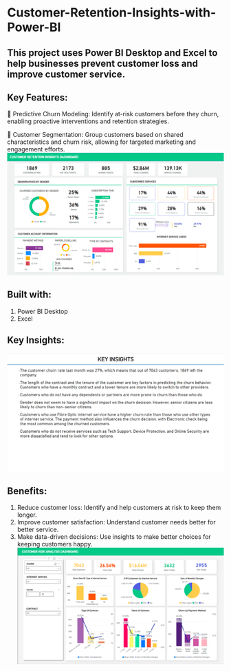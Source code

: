 # **Customer-Retention-Insights-with-Power-BI**

## This project uses Power BI Desktop and Excel to help businesses prevent customer loss and improve customer service.

## **Key Features:**
📌 Predictive Churn Modeling: Identify at-risk customers before they churn, enabling proactive interventions and retention strategies.

📌 Customer Segmentation: Group customers based on shared characteristics and churn risk, allowing for targeted marketing and engagement efforts.
![Customer Retention Insights Dashboard](https://github.com/anja-15/Customer-Retention-Insights-with-Power-BI/blob/main/Customer%20Retention%20Insights%20Dashboard.png)

## **Built with:**
1. Power BI Desktop
2. Excel

## Key Insights:
![key insights](https://github.com/anja-15/Customer-Retention-Insights-with-Power-BI/blob/main/Key%20Insights.png)


## **Benefits:**
1. Reduce customer loss: Identify and help customers at risk to keep them longer.
2. Improve customer satisfaction: Understand customer needs better for better service.
3. Make data-driven decisions: Use insights to make better choices for keeping customers happy.
![Customer Risk Analysis](https://github.com/anja-15/Customer-Retention-Insights-with-Power-BI/blob/main/Customer%20Risk%20Analysis%20Dashboard.png)

